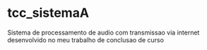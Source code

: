 # tcc_sistemaA
Sistema de processamento de audio com transmissao via internet desenvolvido no meu trabalho de conclusao de curso
